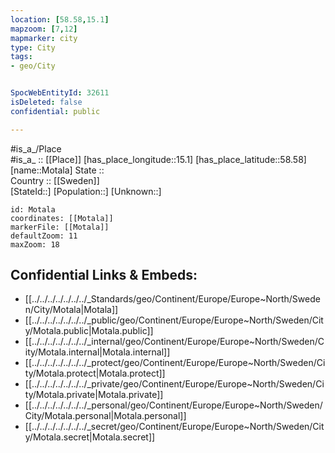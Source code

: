 ```yaml
---
location: [58.58,15.1] 
mapzoom: [7,12] 
mapmarker: city 
type: City
tags:
- geo/City


SpocWebEntityId: 32611
isDeleted: false
confidential: public

---
```

#is_a_/Place  
#is_a_ :: [[Place]] 
[has_place_longitude::15.1] 
[has_place_latitude::58.58] 
[name::Motala] 
State ::  
Country :: [[Sweden]]  
[StateId::] 
[Population::] 
[Unknown::] 


```leaflet
id: Motala
coordinates: [[Motala]] 
markerFile: [[Motala]] 
defaultZoom: 11 
maxZoom: 18
```


## Confidential Links & Embeds: 
- [[../../../../../../../_Standards/geo/Continent/Europe/Europe~North/Sweden/City/Motala|Motala]] 
- [[../../../../../../../_public/geo/Continent/Europe/Europe~North/Sweden/City/Motala.public|Motala.public]] 
- [[../../../../../../../_internal/geo/Continent/Europe/Europe~North/Sweden/City/Motala.internal|Motala.internal]] 
- [[../../../../../../../_protect/geo/Continent/Europe/Europe~North/Sweden/City/Motala.protect|Motala.protect]] 
- [[../../../../../../../_private/geo/Continent/Europe/Europe~North/Sweden/City/Motala.private|Motala.private]] 
- [[../../../../../../../_personal/geo/Continent/Europe/Europe~North/Sweden/City/Motala.personal|Motala.personal]] 
- [[../../../../../../../_secret/geo/Continent/Europe/Europe~North/Sweden/City/Motala.secret|Motala.secret]] 
